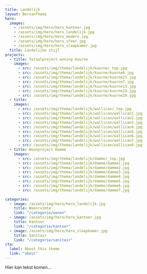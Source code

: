 ```yaml
---
title: Landelijk
layout: BervanThema
hero:
  images:
    - /assets/img/hero/hero_kantoor.jpg
    - /assets/img/hero/hero_landelijk.jpg
    - /assets/img/hero/hero_modern.jpg
    - /assets/img/hero/hero_sfeer.jpg
    - /assets/img/hero/hero_slaapkamer.jpg 
  title: Landelijke stijl
projects:
  - title: Totaalproject woning Kuurne
    images:
      - src: /assets/img/thema/landelijk/kuurne/_top.jpg
      - src: /assets/img/thema/landelijk/kuurne/kuurne6.jpg
      - src: /assets/img/thema/landelijk/kuurne/kuurne21.jpg
      - src: /assets/img/thema/landelijk/kuurne/kuurne7.jpg
      - src: /assets/img/thema/landelijk/kuurne/kuurne13.jpg
      - src: /assets/img/thema/landelijk/kuurne/kuurne19.jpg
      - src: /assets/img/thema/landelijk/kuurne/kuurne20.jpg
  - title: 
    images:
      - src: /assets/img/thema/landelijk/wallican/_top.jpg
      - src: /assets/img/thema/landelijk/wallican/wallican1.jpg
      - src: /assets/img/thema/landelijk/wallican/wallican2.jpg
      - src: /assets/img/thema/landelijk/wallican/wallican3.jpg
      - src: /assets/img/thema/landelijk/wallican/wallican4.jpg
      - src: /assets/img/thema/landelijk/wallican/wallican5.jpg
      - src: /assets/img/thema/landelijk/wallican/wallican6.jpg
      - src: /assets/img/thema/landelijk/wallican/wallican7.jpg
      - src: /assets/img/thema/landelijk/wallican/wallican8.jpg
  - title: Woonproject Damme
    images:
      - src: /assets/img/thema/landelijk/damme/_top.jpg
      - src: /assets/img/thema/landelijk/damme/damme1.jpg
      - src: /assets/img/thema/landelijk/damme/damme2.jpg
      - src: /assets/img/thema/landelijk/damme/damme3.jpg
      - src: /assets/img/thema/landelijk/damme/damme4.jpg
      - src: /assets/img/thema/landelijk/damme/damme5.jpg
      - src: /assets/img/thema/landelijk/damme/damme6.jpg
      - src: /assets/img/thema/landelijk/damme/damme7.jpg
      
categories:
  - image: /assets/img/hero/hero_landelijk.jpg
    title: Woonruimte
    link: "/categorie/wonen"
  - image: /assets/img/hero/hero_kantoor.jpg
    title: Kantoor
    link: "/categorie/kantoor"
  - image: /assets/img/hero/hero_slaapkamer.jpg
    title: Sanitair
    link: "/categorie/sanitair"
cta:
  label: About this theme
  link: "about"
---
```


Hier kan tekst komen...
